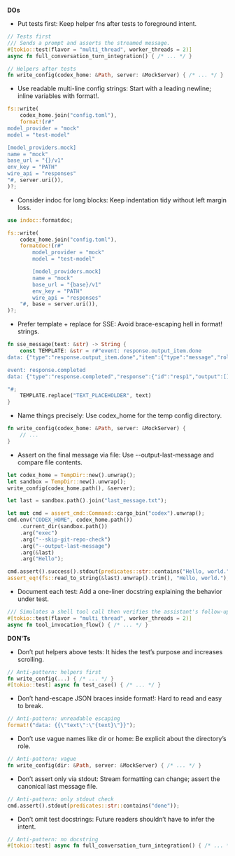**DOs**
- Put tests first: Keep helper fns after tests to foreground intent.
```rust
// Tests first
/// Sends a prompt and asserts the streamed message.
#[tokio::test(flavor = "multi_thread", worker_threads = 2)]
async fn full_conversation_turn_integration() { /* ... */ }

// Helpers after tests
fn write_config(codex_home: &Path, server: &MockServer) { /* ... */ }
```
- Use readable multi-line config strings: Start with a leading newline; inline variables with format!.
```rust
fs::write(
    codex_home.join("config.toml"),
    format!(r#"
model_provider = "mock"
model = "test-model"

[model_providers.mock]
name = "mock"
base_url = "{}/v1"
env_key = "PATH"
wire_api = "responses"
"#, server.uri()),
)?;
```
- Consider indoc for long blocks: Keep indentation tidy without left margin loss.
```rust
use indoc::formatdoc;

fs::write(
    codex_home.join("config.toml"),
    formatdoc!(r#"
        model_provider = "mock"
        model = "test-model"

        [model_providers.mock]
        name = "mock"
        base_url = "{base}/v1"
        env_key = "PATH"
        wire_api = "responses"
    "#, base = server.uri()),
)?;
```
- Prefer template + replace for SSE: Avoid brace-escaping hell in format! strings.
```rust
fn sse_message(text: &str) -> String {
    const TEMPLATE: &str = r#"event: response.output_item.done
data: {"type":"response.output_item.done","item":{"type":"message","role":"assistant","content":[{"type":"output_text","text":"TEXT_PLACEHOLDER"}]}}

event: response.completed
data: {"type":"response.completed","response":{"id":"resp1","output":[]}}

"#;
    TEMPLATE.replace("TEXT_PLACEHOLDER", text)
}
```
- Name things precisely: Use codex_home for the temp config directory.
```rust
fn write_config(codex_home: &Path, server: &MockServer) {
    // ...
}
```
- Assert on the final message via file: Use --output-last-message and compare file contents.
```rust
let codex_home = TempDir::new().unwrap();
let sandbox = TempDir::new().unwrap();
write_config(codex_home.path(), &server);

let last = sandbox.path().join("last_message.txt");

let mut cmd = assert_cmd::Command::cargo_bin("codex").unwrap();
cmd.env("CODEX_HOME", codex_home.path())
    .current_dir(sandbox.path())
    .arg("exec")
    .arg("--skip-git-repo-check")
    .arg("--output-last-message")
    .arg(&last)
    .arg("Hello");

cmd.assert().success().stdout(predicates::str::contains("Hello, world."));
assert_eq!(fs::read_to_string(&last).unwrap().trim(), "Hello, world.");
```
- Document each test: Add a one-liner docstring explaining the behavior under test.
```rust
/// Simulates a shell tool call then verifies the assistant's follow-up.
#[tokio::test(flavor = "multi_thread", worker_threads = 2)]
async fn tool_invocation_flow() { /* ... */ }
```

**DON'Ts**
- Don’t put helpers above tests: It hides the test’s purpose and increases scrolling.
```rust
// Anti-pattern: helpers first
fn write_config(...) { /* ... */ }
#[tokio::test] async fn test_case() { /* ... */ }
```
- Don’t hand-escape JSON braces inside format!: Hard to read and easy to break.
```rust
// Anti-pattern: unreadable escaping
format!("data: {{\"text\":\"{text}\"}}");
```
- Don’t use vague names like dir or home: Be explicit about the directory’s role.
```rust
// Anti-pattern: vague
fn write_config(dir: &Path, server: &MockServer) { /* ... */ }
```
- Don’t assert only via stdout: Stream formatting can change; assert the canonical last message file.
```rust
// Anti-pattern: only stdout check
cmd.assert().stdout(predicates::str::contains("done"));
```
- Don’t omit test docstrings: Future readers shouldn’t have to infer the intent.
```rust
// Anti-pattern: no docstring
#[tokio::test] async fn full_conversation_turn_integration() { /* ... */ }
```